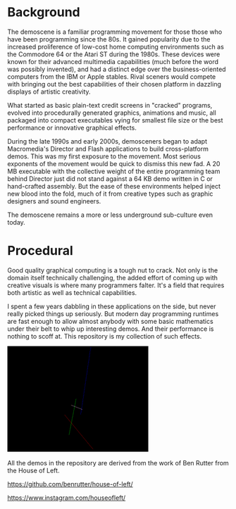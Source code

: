 # Background
The demoscene is a familiar programming movement for those those who have been programming since the 80s. It gained popularity due to the increased proliference of low-cost home computing environments such as the Commodore 64 or the Atari ST during the 1980s. These devices were known for their advanced multimedia capabilities (much before the word was possibly invented), and had a distinct edge over the business-oriented computers from the IBM or Apple stables. Rival sceners would compete with bringing out the best capabilities of their chosen platform in dazzling displays of artistic creativity.

What started as basic plain-text credit screens in "cracked" programs, evolved into procedurally generated graphics, animations and music, all packaged into compact executables vying for smallest file size or the best performance or innovative graphical effects.

During the late 1990s and early 2000s, demosceners began to adapt Macromedia's Director and Flash applications to build cross-platform demos. This was my first exposure to the movement. Most serious exponents of the movement would be quick to dismiss this new fad. A 20 MB executable with the collective weight of the entire programming team behind Director just did not stand against a 64 KB demo written in C or hand-crafted assembly. But the ease of these environments helped inject new blood into the fold, much of it from creative types such as graphic designers and sound engineers.

The demoscene remains a more or less underground sub-culture even today.

# Procedural

Good quality graphical computing is a tough nut to crack. Not only is the domain itself technically challenging, the added effort of coming up with creative visuals is where many programmers falter. It's a field that requires both artistic as well as technical capabilities.

I spent a few years dabbling in these applications on the side, but never really picked things up seriously. But modern day programming runtimes are fast enough to allow almost anybody with some basic mathematics under their belt to whip up interesting demos. And their performance is nothing to scoff at. This repository is my collection of such effects.

![image](images/animated-lines.gif)

All the demos in the repository are derived from the work of Ben Rutter from the House of Left.

https://github.com/benrutter/house-of-left/

https://www.instagram.com/houseofleft/